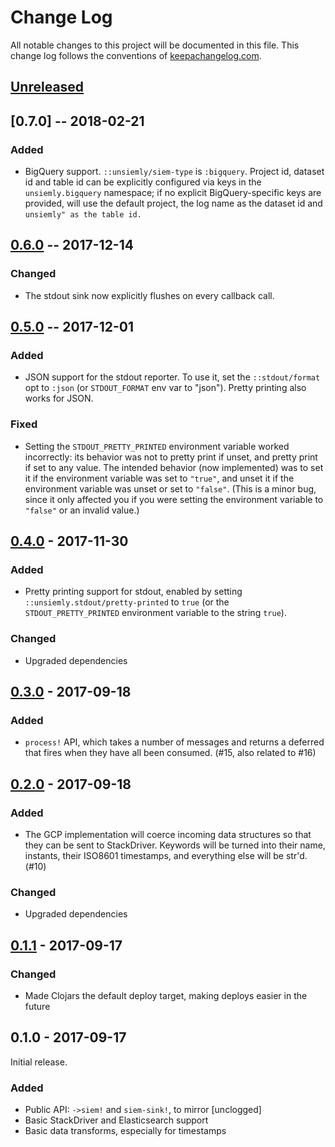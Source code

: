 # Change Log

All notable changes to this project will be documented in this file. This change log follows the conventions of [keepachangelog.com](http://keepachangelog.com/).

## [Unreleased]

## [0.7.0] -- 2018-02-21

### Added

- BigQuery support. `::unsiemly/siem-type` is `:bigquery`. Project id, dataset
  id and table id can be explicitly configured via keys in the
  `unsiemly.bigquery` namespace; if no explicit BigQuery-specific keys are
  provided, will use the default project, the log name as the dataset id and
  `unsiemly" as the table id.`

## [0.6.0] -- 2017-12-14

### Changed

- The stdout sink now explicitly flushes on every callback call.

## [0.5.0] -- 2017-12-01

### Added

- JSON support for the stdout reporter. To use it, set the `::stdout/format` opt
  to `:json` (or `STDOUT_FORMAT` env var to "json"). Pretty printing also works
  for JSON.

### Fixed

- Setting the `STDOUT_PRETTY_PRINTED` environment variable worked incorrectly:
  its behavior was not to pretty print if unset, and pretty print if set to any
  value. The intended behavior (now implemented) was to set it if the
  environment variable was set to `"true"`, and unset it if the environment
  variable was unset or set to `"false"`. (This is a minor bug, since it only
  affected you if you were setting the environment variable to `"false"` or an
  invalid value.)

## [0.4.0] - 2017-11-30

### Added

- Pretty printing support for stdout, enabled by setting
  `::unsiemly.stdout/pretty-printed` to `true` (or the `STDOUT_PRETTY_PRINTED`
  environment variable to the string `true`).

### Changed

- Upgraded dependencies

## [0.3.0] - 2017-09-18

### Added

- `process!` API, which takes a number of messages and returns a deferred that
   fires when they have all been consumed. (#15, also related to #16)

## [0.2.0] - 2017-09-18

### Added

- The GCP implementation will coerce incoming data structures so that they can
  be sent to StackDriver. Keywords will be turned into their name, instants,
  their ISO8601 timestamps, and everything else will be str'd. (#10)

### Changed

- Upgraded dependencies

## [0.1.1] - 2017-09-17

### Changed

- Made Clojars the default deploy target, making deploys easier in the future

## 0.1.0 - 2017-09-17

Initial release.

### Added

- Public API: `->siem!` and `siem-sink!`, to mirror [unclogged]
- Basic StackDriver and Elasticsearch support
- Basic data transforms, especially for timestamps

[Unreleased]: https://github.com/latacora/unsiemly/compare/0.7.0...HEAD
[0.6.0]: https://github.com/latacora/unsiemly/compare/0.6.0...0.7.0
[0.5.0]: https://github.com/latacora/unsiemly/compare/0.5.0...0.6.0
[0.4.0]: https://github.com/latacora/unsiemly/compare/0.4.0...0.5.0
[0.4.0]: https://github.com/latacora/unsiemly/compare/0.3.0...0.4.0
[0.3.0]: https://github.com/latacora/unsiemly/compare/0.2.0...0.3.0
[0.2.0]: https://github.com/latacora/unsiemly/compare/0.1.1...0.2.0
[0.1.1]: https://github.com/latacora/unsiemly/compare/0.1.0...0.1.1
